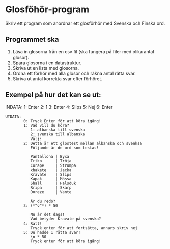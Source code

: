 # Glosföhör-program
Skriv ett program som anordnar ett glosförhör med Svenska och Finska ord.

## Programmet ska

1. Läsa in glosorna från en csv fil (ska fungera på filer med olika antal glosor).
2. Spara glosorna i en datastruktur.
3. Skriva ut en lista med glosorna.
4. Ordna ett förhör med alla glosor och räkna antal rätta svar.
4. Skriva ut antal korrekta svar efter förhöret.

## Exempel på hur det kan se ut:

INDATA:
            1: Enter
            2: 1
            3: Enter
            4: Slips
            5: Nej
            6: Enter

    UTDATA:
            0: Tryck Enter för att köra igång!
            1: Vad vill du köra?
               1: albanska till svenska
               2: svenska till albanska
               Välj:
            2: Detta är ett glostest mellan albanska och svenksa
               Följande är de ord som testas!

               Pantallona | Byxa
               Triko      | Tröja
               Corape     | Strumpa
               xhakete    | Jacka
               Kravate    | Slips
               Kapak      | Mössa
               Shall      | Halsduk
               Rripa      | Skärp
               Doreze     | Vante

               Är du redo?
            3: (*^▽^*) * 50 

               Nu är det dags!
               Vad betyder Kravate på svenska?
            4: Rätt!
               Tryck enter för att fortsätta, annars skriv nej
            5: Du hadde 1 rätta svar!
               \n * 50
               Tryck enter för att köra igång!